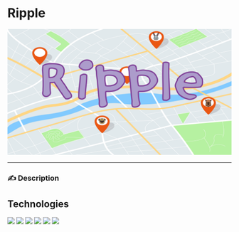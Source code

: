 # Ripple

![Ripple Logo](/assets/RippleBanner1.png)
___

### :writing_hand: Description

## Technologies 

![](https://img.shields.io/badge/OS-Linux-informational?style=plastic&logo=<LOGO_NAME>&logoColor=white&color=c4b4f4)
![](https://img.shields.io/badge/Shell-Bash/Zsh-informational?style=plastic&logo=<LOGO_NAME>&logoColor=white&color=c4b4f4)
![](https://img.shields.io/badge/<Editor>-<VSCode>-informational?style=plastic&logo=<LOGO_NAME>&logoColor=white&color=c4b4f4)
![](https://img.shields.io/badge/<Code>-<JavaScript>-informational?style=plastic&logo=<LOGO_NAME>&logoColor=white&color=c4b4f4)
![](https://img.shields.io/badge/<Code>-<React-Native>-informational?style=plastic&logo=<LOGO_NAME>&logoColor=white&color=c4b4f4)
![](https://img.shields.io/badge/<Tools>-<Firebase%20Firestore>-informational?style=plastic&logo=<LOGO_NAME>&logoColor=white&color=c4b4f4)
